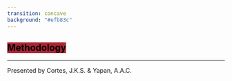 ```yaml
---
transition: concave
background: "#efb83c"
---
```



## <mark style="background-color: #ab2333!important"> Methodology </mark>
___
Presented by Cortes, J.K.S. & Yapan, A.A.C.